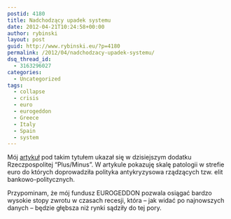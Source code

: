 ```yaml
---
postid: 4180
title: Nadchodzący upadek systemu
date: 2012-04-21T10:24:58+00:00
author: rybinski
layout: post
guid: http://www.rybinski.eu/?p=4180
permalink: /2012/04/nadchodzacy-upadek-systemu/
dsq_thread_id:
  - 3163296027
categories:
  - Uncategorized
tags:
  - collapse
  - crisis
  - euro
  - eurogeddon
  - Greece
  - Italy
  - Spain
  - system
---
```

Mój [artykuł](http://www.rp.pl/artykul/61991,863397-Nadchodzacy-upadek-systemu.html) pod takim tytułem ukazał się w dzisiejszym dodatku Rzeczpospolitej “Plus/Minus”. W artykule pokazuję skalę patologii w strefie euro do których doprowadziła polityka antykryzysowa rządzących tzw. elit bankowo-politycznych.

Przypominam, że mój fundusz EUROGEDDON pozwala osiągać bardzo wysokie stopy zwrotu w czasach recesji, która – jak widać po najnowszych danych – będzie głębsza niż rynki sądziły do tej pory.
